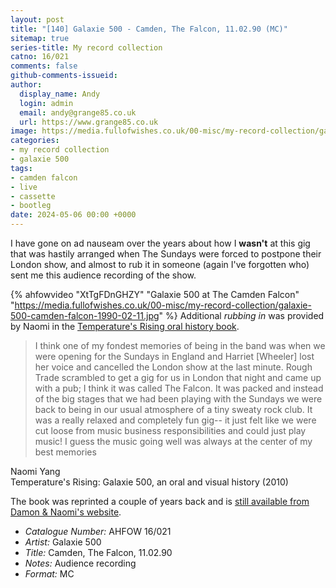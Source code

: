 ```yaml
---
layout: post
title: "[140] Galaxie 500 - Camden, The Falcon, 11.02.90 (MC)"
sitemap: true
series-title: My record collection
catno: 16/021
comments: false
github-comments-issueid:
author:
  display_name: Andy
  login: admin
  email: andy@grange85.co.uk
  url: https://www.grange85.co.uk
image: https://media.fullofwishes.co.uk/00-misc/my-record-collection/galaxie-500-camden-falcon-1990-02-11.jpg
categories:
- my record collection
- galaxie 500
tags:
- camden falcon
- live
- cassette
- bootleg
date: 2024-05-06 00:00 +0000
---
```

I have gone on ad nauseam over the years about how I **wasn't** at this gig that was hastily arranged when The Sundays were forced to postpone their London show, and almost to rub it in someone (again I've forgotten who) sent me this audience recording of the show.

{% ahfowvideo "XtTgFDnGHZY" "Galaxie 500 at The Camden Falcon" "https://media.fullofwishes.co.uk/00-misc/my-record-collection/galaxie-500-camden-falcon-1990-02-11.jpg" %}
Additional _rubbing in_ was provided by Naomi in the [Temperature's Rising oral history book](/2013/03/15/temperatures-rising-an-oral-history-of-galaxie-500-will-come-with-limited-7-single/).

<blockquote>
I think one of my fondest memories of being in the band was when we were opening for the Sundays in England and Harriet [Wheeler] lost her voice and cancelled the London show at the last minute. Rough Trade scrambled to get a gig for us in London that night and came up with a pub; I think it was called The Falcon. It was packed and instead of the big stages that we had been playing with the Sundays we were back to being in our usual atmosphere of a tiny sweaty rock club. It was a really relaxed and completely fun gig-- it just felt like we were cut loose from music business responsibilities and could just play music! I guess the music going well was always at the center of my best memories
</blockquote>
<p class="caption">Naomi Yang<br>Temperature's Rising: Galaxie 500, an oral and visual history (2010)</p>

The book was reprinted a couple of years back and is [still available from Damon & Naomi's website](https://www.20-20-20.com/store/galaxie500-book).

 - *Catalogue Number:* AHFOW 16/021
 - *Artist:* Galaxie 500
 - *Title:* Camden, The Falcon, 11.02.90
 - *Notes:* Audience recording
 - *Format:* MC

